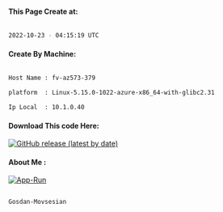 
   
#### This Page Create at:

```bash

2022-10-23 - 04:15:19 UTC

```

#### Create By Machine:

```bash

Host Name : fv-az573-379

platform  : Linux-5.15.0-1022-azure-x86_64-with-glibc2.31

Ip Local  : 10.1.0.40

```
#### Download This code Here:

[![GitHub release (latest by date)](https://img.shields.io/github/v/release/Gosdan-Movsesian/Gosdan?style=for-the-badge&label=Download)](https://github.com/Gosdan-Movsesian/Gosdan/releases) 

</p> 

#### About Me :

[![App-Run](https://github.com/Gosdan-Movsesian/Gosdan/actions/workflows/App-Run.yml/badge.svg)](https://github.com/Gosdan-Movsesian/Gosdan/actions/workflows/App-Run.yml)

```bash

Gosdan-Movsesian

```

